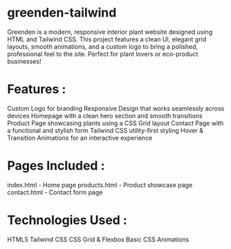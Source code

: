 # greenden-tailwind

Greenden is a modern, responsive interior plant website designed using HTML and Tailwind CSS. This project features a clean UI, elegant grid layouts, smooth animations, and a custom logo to bring a polished, professional feel to the site. Perfect for plant lovers or eco-product businesses!

# Features :

 Custom Logo for branding
 Responsive Design that works seamlessly across devices
 Homepage with a clean hero section and smooth transitions
 Product Page showcasing plants using a CSS Grid layout
 Contact Page with a functional and stylish form
 Tailwind CSS utility-first styling
 Hover & Transition Animations for an interactive experience

# Pages Included :

 index.html - Home page
 products.html - Product showcase page
 contact.html - Contact form page

# Technologies Used :

 HTML5
 Tailwind CSS
 CSS Grid & Flexbox
 Basic CSS Animations
